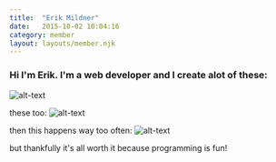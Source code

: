 ```yaml
---
title:  "Erik Mildner"
date:   2015-10-02 10:04:16
category: member
layout: layouts/member.njk
---
```


### Hi I'm Erik.  I'm a web developer and I create alot of these:
![alt-text](https://blog.dashburst.com/wp-content/uploads/2014/03/6509400855_f36a7fea54_o-728x582.jpg)

these too:
![alt-text](http://www.retro-daze.org/images/postImages/142340666816.jpg)

then this happens way too often:
![alt-text](http://www.flubu.com/blog/wp-content/uploads/2014/03/grumpycat-programming.jpg)

but thankfully it's all worth it because programming is fun!
